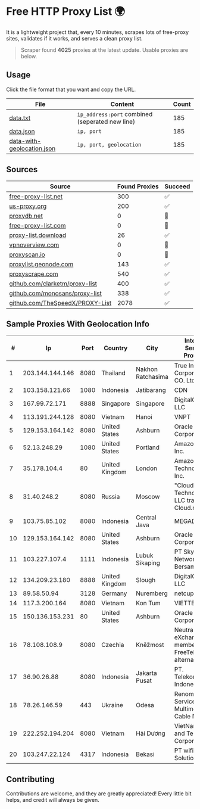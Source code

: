 
# Free HTTP Proxy List 🌍

It is a lightweight project that, every 10 minutes, scrapes lots of free-proxy sites, validates if it works, and serves a clean proxy list.


> Scraper found **4025** proxies at the latest update. Usable proxies are below.

## Usage

Click the file format that you want and copy the URL.


|File|Content|Count|
|----|-------|-----|
|[data.txt](https://raw.githubusercontent.com/themiralay/Proxy-List-World/master/data.txt)|`ip_address:port` combined (seperated new line)|185|
|[data.json](https://raw.githubusercontent.com/themiralay/Proxy-List-World/master/data.json)|`ip, port`|185|
|[data-with-geolocation.json](https://raw.githubusercontent.com/themiralay/Proxy-List-World/master/data-with-geolocation.json)|`ip, port, geolocation`|185|

## Sources

|Source|Found Proxies|Succeed|
|------|-------------|-------|
|[free-proxy-list.net](https://free-proxy-list.net)|300|✅|
|[us-proxy.org](https://www.us-proxy.org)|200|✅|
|[proxydb.net](http://proxydb.net)|0|🚫|
|[free-proxy-list.com](https://free-proxy-list.com/?page=&port=&type%5B%5D=http&type%5B%5D=https&up_time=0&search=Search)|0|🚫|
|[proxy-list.download](https://www.proxy-list.download/HTTP)|26|✅|
|[vpnoverview.com](https://vpnoverview.com/privacy/anonymous-browsing/free-proxy-servers)|0|🚫|
|[proxyscan.io](https://www.proxyscan.io)|0|🚫|
|[proxylist.geonode.com](https://proxylist.geonode.com/api/proxy-list?limit=300&page=1&sort_by=lastChecked&sort_type=desc&protocols=http,https)|143|✅|
|[proxyscrape.com](https://api.proxyscrape.com/v2/?request=displayproxies&protocol=http&timeout=10000&country=all&ssl=all&anonymity=all)|540|✅|
|[github.com/clarketm/proxy-list](https://raw.githubusercontent.com/clarketm/proxy-list/master/proxy-list-raw.txt)|400|✅|
|[github.com/monosans/proxy-list](https://raw.githubusercontent.com/monosans/proxy-list/main/proxies/http.txt)|338|✅|
|[github.com/TheSpeedX/PROXY-List](https://raw.githubusercontent.com/TheSpeedX/PROXY-List/master/http.txt)|2078|✅|


## Sample Proxies With Geolocation Info

|#|Ip|Port|Country|City|Internet Service Provider|
|-|--|----|-------|----|-------------------------|
|1|203.144.144.146|8080|Thailand|Nakhon Ratchasima|True Internet Corporation CO. Ltd.|
|2|103.158.121.66|1080|Indonesia|Jatibarang|CDN|
|3|167.99.72.171|8888|Singapore|Singapore|DigitalOcean, LLC|
|4|113.191.244.128|8080|Vietnam|Hanoi|VNPT|
|5|129.153.164.142|8080|United States|Ashburn|Oracle Corporation|
|6|52.13.248.29|1080|United States|Portland|Amazon.com, Inc.|
|7|35.178.104.4|80|United Kingdom|London|Amazon Technologies Inc.|
|8|31.40.248.2|8080|Russia|Moscow|"Cloud Technologies" LLC trading as Cloud.ru|
|9|103.75.85.102|8080|Indonesia|Central Java|MEGADATA|
|10|129.153.164.142|8080|United States|Ashburn|Oracle Corporation|
|11|103.227.107.4|1111|Indonesia|Lubuk Sikaping|PT Skynet Network Bersama|
|12|134.209.23.180|8888|United Kingdom|Slough|DigitalOcean, LLC|
|13|89.58.50.94|3128|Germany|Nuremberg|netcup GmbH|
|14|117.3.200.164|8080|Vietnam|Kon Tum|VIETTEL|
|15|150.136.153.231|80|United States|Ashburn|Oracle Corporation|
|16|78.108.108.9|8080|Czechia|Kněžmost|Neutral Free eXchange members - FreeTel alternate|
|17|36.90.26.88|8080|Indonesia|Jakarta Pusat|PT. Telekomunikasi Indonesia|
|18|78.26.146.59|443|Ukraine|Odesa|Renome-Service: Joint Multimedia Cable Network|
|19|222.252.194.204|8080|Vietnam|Hải Dương|VietNam Post and Telecom Corporation|
|20|103.247.22.124|4317|Indonesia|Bekasi|PT wifian Solution|



## Contributing

Contributions are welcome, and they are greatly appreciated! Every
little bit helps, and credit will always be given.


